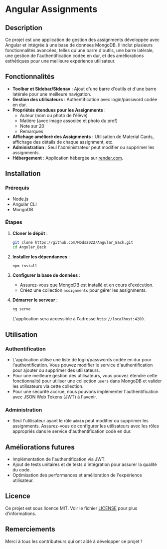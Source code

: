 # Angular Assignments 

## Description

Ce projet est une application de gestion des assignments développée avec Angular et intégrée à une base de données MongoDB. Il inclut plusieurs fonctionnalités avancées, telles qu'une barre d'outils, une barre latérale, une gestion de l'authentification codée en dur, et des améliorations esthétiques pour une meilleure expérience utilisateur.

## Fonctionnalités

- **Toolbar et Sidebar/Sidenav** : Ajout d'une barre d'outils et d'une barre latérale pour une meilleure navigation.
- **Gestion des utilisateurs** : Authentification avec login/password codée en dur.
- **Propriétés étendues pour les Assignments** :
  - Auteur (nom ou photo de l'élève)
  - Matière (avec image associée et photo du prof)
  - Note sur 20
  - Remarques
- **Affichage amélioré des Assignments** : Utilisation de Material Cards, affichage des détails de chaque assignment, etc.
- **Administration** : Seul l'administrateur peut modifier ou supprimer les assignments.
- **Hébergement** : Application hébergée sur [render.com](https://render.com).

## Installation

### Prérequis

- Node.js
- Angular CLI
- MongoDB

### Étapes

1. **Cloner le dépôt** :

    ```bash
    git clone https://github.com/Mbds2022/Angular_Back.git
    cd Angular_Back
    ```

2. **Installer les dépendances** :

    ```bash
    npm install
    ```

3. **Configurer la base de données** :

    - Assurez-vous que MongoDB est installé et en cours d'exécution.
    - Créez une collection `assignments` pour gérer les assignments.

4. **Démarrer le serveur** :

    ```bash
    ng serve
    ```

    L'application sera accessible à l'adresse `http://localhost:4200`.

## Utilisation

### Authentification

- L'application utilise une liste de login/passwords codée en dur pour l'authentification. Vous pouvez modifier le service d'authentification pour ajouter ou supprimer des utilisateurs.
- Pour une meilleure gestion des utilisateurs, vous pouvez étendre cette fonctionnalité pour utiliser une collection `users` dans MongoDB et valider les utilisateurs via cette collection.
- Pour une sécurité accrue, nous pouvons implémenter l'authentification avec JSON Web Tokens (JWT) à l'avenir.

### Administration

- Seul l'utilisateur ayant le rôle `admin` peut modifier ou supprimer les assignments. Assurez-vous de configurer les utilisateurs avec les rôles appropriés dans le service d'authentification codé en dur.

## Améliorations futures

- Implémentation de l'authentification via JWT.
- Ajout de tests unitaires et de tests d'intégration pour assurer la qualité du code.
- Optimisation des performances et amélioration de l'expérience utilisateur.


## Licence

Ce projet est sous licence MIT. Voir le fichier [LICENSE](LICENSE) pour plus d'informations.

## Remerciements

Merci à tous les contributeurs qui ont aidé à développer ce projet !
